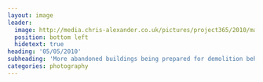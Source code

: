 ```yaml
---
layout: image
leader:
  image: http://media.chris-alexander.co.uk/pictures/project365/2010/may/05/050510.jpg
  position: bottom left
  hidetext: true
heading: '05/05/2010'
subheading: 'More abandoned buildings being prepared for demolition behind the wire fence'
categories: photography
---
```

